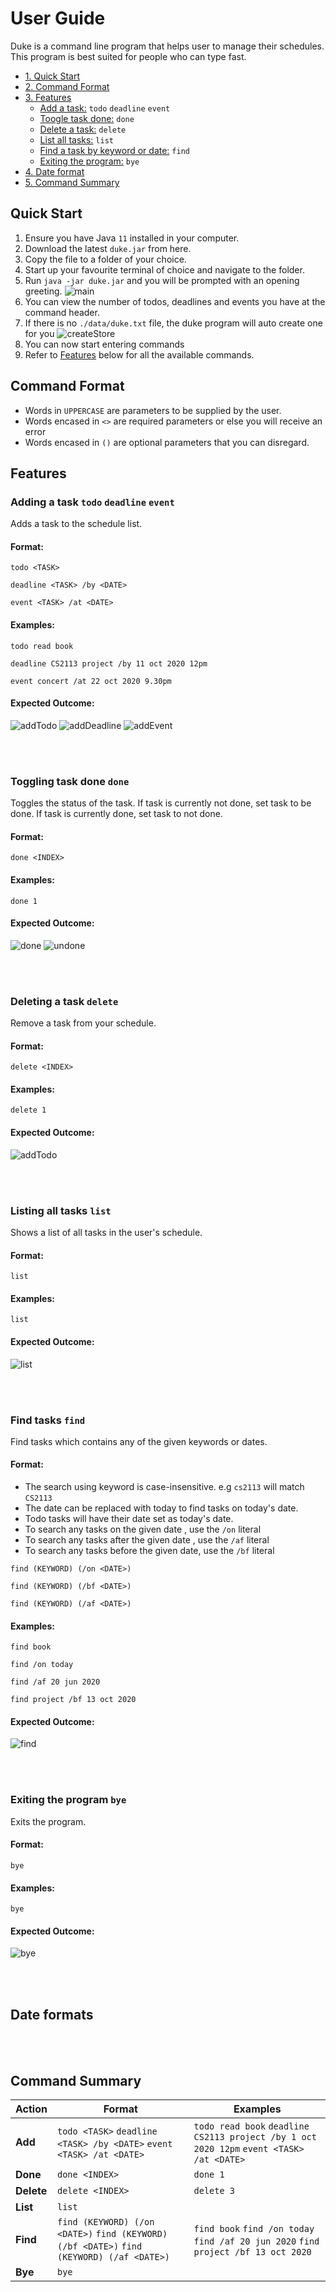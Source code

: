 # User Guide
Duke is a command line program that helps user to manage their schedules.
This program is best suited for people who can type fast.

- [1. Quick Start](#quick-start)
- [2. Command Format](#command-format)
- [3. Features](#features)
    - [Add a task:](#adding-a-task-todo-deadline-event) `todo` `deadline` `event`
    - [Toogle task done:](#toggling-task-done-done) `done`
    - [Delete a task:](#deleting-a-task-delete) `delete`
    - [List all tasks:](#listing-all-tasks-list) `list`
    - [Find a task by keyword or date:](#find-tasks-find) `find`
    - [Exiting the program:](#exiting-the-program-bye) `bye`
- [4. Date format](#date-formats)
- [5. Command Summary](#command-summary)

## Quick Start
1. Ensure you have Java `11` installed in your computer.
2. Download the latest `duke.jar` from here.
3. Copy the file to a folder of your choice.
4. Start up your favourite terminal of choice and navigate to the folder.
5. Run `java -jar duke.jar` and you will be prompted with an opening greeting.
![main](https://raw.githubusercontent.com/AndreWongZH/ip/master/docs/assets/images/main.jpg)
6. You can view the number of todos, deadlines and events you have at the command header.
7. If there is no `./data/duke.txt` file, the duke program will auto create one for you
![createStore](https://raw.githubusercontent.com/AndreWongZH/ip/master/docs/assets/images/createStore.jpg)
8. You can now start entering commands
9. Refer to [Features](#features) below for all the available commands.

## Command Format
- Words in `UPPERCASE` are parameters to be supplied by the user.
- Words encased in `<>` are required parameters or else you will receive an error
- Words encased in `()` are optional parameters that you can disregard.

## Features 

### Adding a task `todo` `deadline` `event`
Adds a task to the schedule list.

#### Format: 
`todo <TASK>`

`deadline <TASK> /by <DATE>`

`event <TASK> /at <DATE>`

#### Examples:
`todo read book`

`deadline CS2113 project /by 11 oct 2020 12pm`

`event concert /at 22 oct 2020 9.30pm`

#### Expected Outcome:
![addTodo](https://raw.githubusercontent.com/AndreWongZH/ip/master/docs/assets/images/addTodo.jpg)
![addDeadline](https://raw.githubusercontent.com/AndreWongZH/ip/master/docs/assets/images/addDeadline.jpg)
![addEvent](https://raw.githubusercontent.com/AndreWongZH/ip/master/docs/assets/images/addEvent.jpg)

<br/>
<br/>

### Toggling task done `done`
Toggles the status of the task.
If task is currently not done, set task to be done.
If task is currently done, set task to not done.

#### Format: 
`done <INDEX>`

#### Examples:
`done 1`

#### Expected Outcome:
![done](https://raw.githubusercontent.com/AndreWongZH/ip/master/docs/assets/images/done1.jpg)
![undone](https://raw.githubusercontent.com/AndreWongZH/ip/master/docs/assets/images/done2.jpg)

<br/>
<br/>

### Deleting a task `delete`
Remove a task from your schedule.
 
#### Format: 
`delete <INDEX>`

#### Examples:
`delete 1`

#### Expected Outcome:
![addTodo](https://raw.githubusercontent.com/AndreWongZH/ip/master/docs/assets/images/deleteTask.jpg)

<br/>
<br/>

### Listing all tasks `list`
Shows a list of all tasks in the user's schedule.
 
#### Format: 
`list`

#### Examples:
`list`

#### Expected Outcome:
![list](https://raw.githubusercontent.com/AndreWongZH/ip/master/docs/assets/images/listTask.jpg)

<br/>
<br/>

### Find tasks `find`
Find tasks which contains any of the given keywords or dates.
 
#### Format:

- The search using keyword is case-insensitive. e.g `cs2113` will match `CS2113`
- The date can be replaced with today to find tasks on today's date.
- Todo tasks will have their date set as today's date.
- To search any tasks on the given date , use the `/on` literal
- To search any tasks after the given date , use the `/af` literal
- To search any tasks before the given date, use the `/bf` literal

`find (KEYWORD) (/on <DATE>)`

`find (KEYWORD) (/bf <DATE>)`

`find (KEYWORD) (/af <DATE>)`

#### Examples:
`find book`

`find /on today`

`find /af 20 jun 2020`

`find project /bf 13 oct 2020`

#### Expected Outcome:
![find](https://raw.githubusercontent.com/AndreWongZH/ip/master/docs/assets/images/findTask.jpg)

<br/>
<br/>

### Exiting the program `bye`
Exits the program.
 
#### Format: 
`bye`

#### Examples:
`bye`

#### Expected Outcome:
![bye](https://raw.githubusercontent.com/AndreWongZH/ip/master/docs/assets/images/bye.jpg)

<br/>
<br/>

## Date formats

<br/>
<br/>

## Command Summary

Action | Format | Examples
--------|--------|----------
**Add** | `todo <TASK>` `deadline <TASK> /by <DATE>` `event <TASK> /at <DATE>` | `todo read book` `deadline CS2113 project /by 1 oct 2020 12pm` `event <TASK> /at <DATE>`
**Done** | `done <INDEX>` | `done 1`
**Delete** | `delete <INDEX>` | `delete 3`
**List** | `list`
**Find** | `find (KEYWORD) (/on <DATE>)` `find (KEYWORD) (/bf <DATE>)` `find (KEYWORD) (/af <DATE>)` | `find book` `find /on today` `find /af 20 jun 2020` `find project /bf 13 oct 2020`
**Bye** | `bye`
